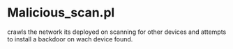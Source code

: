 # Malicious_scan.pl
crawls the network its deployed on scanning for other devices and attempts to install a backdoor on wach device found.

